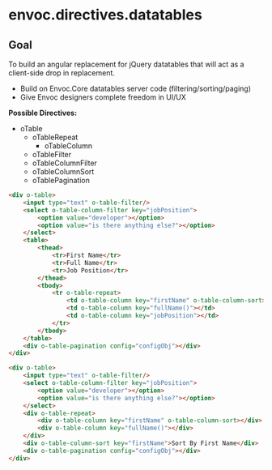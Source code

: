 envoc.directives.datatables
====

Goal
----

To build an angular replacement for jQuery datatables that will 
act as a client-side drop in replacement.

* Build on Envoc.Core datatables server code (filtering/sorting/paging)
* Give Envoc designers complete freedom in UI/UX

__Possible Directives:__
* oTable
    * oTableRepeat
        * oTableColumn
    * oTableFilter
    * oTableColumnFilter
    * oTableColumnSort
    * oTablePagination

```html
<div o-table>
    <input type="text" o-table-filter/>
    <select o-table-column-filter key="jobPosition">
        <option value="developer"></option>
        <option value="is there anything else?"></option>
    </select>
    <table>
        <thead>
            <tr>First Name</tr>
            <tr>Full Name</tr>
            <tr>Job Position</tr>
        </thead>
        <tbody>
            <tr o-table-repeat>
                <td o-table-column key="firstName" o-table-column-sort></td>
                <td o-table-column key="fullName()"></td>
                <td o-table-column key="jobPosition"></td>
            </tr>
        </tbody>
    </table>
    <div o-table-pagination config="configObj"></div>
</div>
```

```html
<div o-table>
    <input type="text" o-table-filter/>
    <select o-table-column-filter key="jobPosition">
        <option value="developer"></option>
        <option value="is there anything else?"></option>
    </select>
    <div o-table-repeat>
        <div o-table-column key="firstName" o-table-column-sort></div>
        <div o-table-column key="fullName()"></div>
    </div>
    <div o-table-column-sort key="firstName">Sort By First Name</div>
    <div o-table-pagination config="configObj"></div>
</div>
```
